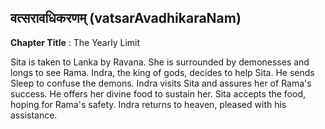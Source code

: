 ## वत्सरावधिकरणम् (vatsarAvadhikaraNam)
**Chapter Title** : The Yearly Limit

Sita is taken to Lanka by Ravana. She is surrounded by demonesses and longs to see Rama. Indra, the king of gods, decides to help Sita. He sends Sleep to confuse the demons. Indra visits Sita and assures her of Rama's success. He offers her divine food to sustain her. Sita accepts the food, hoping for Rama's safety. Indra returns to heaven, pleased with his assistance.